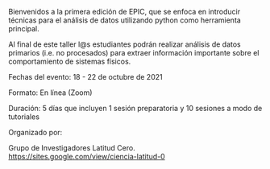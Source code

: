 Bienvenidos a la primera edición de EPIC, que se enfoca en introducir técnicas para el análisis de datos utilizando python como herramienta principal.

Al final de este taller l@s estudiantes podrán realizar análisis de datos primarios (i.e. no procesados) para extraer información importante sobre el comportamiento de sistemas físicos.

Fechas del evento: 18 - 22 de octubre de 2021

Formato: En línea (Zoom)

Duración: 5 días que incluyen 1 sesión preparatoria y 10 sesiones a modo de tutoriales

Organizado por:

Grupo de Investigadores Latitud Cero.
https://sites.google.com/view/ciencia-latitud-0
